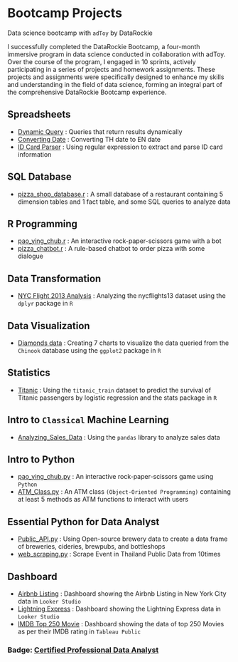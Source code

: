 # Bootcamp Projects

Data science bootcamp with `adToy` by DataRockie

I successfully completed the DataRockie Bootcamp, a four-month immersive program in data science conducted in collaboration with adToy. Over the course of the program, I engaged in 10 sprints, actively participating in a series of projects and homework assignments. These projects and assignments were specifically designed to enhance my skills and understanding in the field of data science, forming an integral part of the comprehensive DataRockie Bootcamp experience.

## **Spreadsheets**
- [Dynamic Query](https://docs.google.com/spreadsheets/d/1MVvlYngBoRJ5wmMfF4sHlZw1uqvsDKQoaTU-9NWalyc/edit#gid=927611170) : Queries that return results dynamically
- [Converting Date](https://docs.google.com/spreadsheets/d/1MVvlYngBoRJ5wmMfF4sHlZw1uqvsDKQoaTU-9NWalyc/edit#gid=1656509133) : Converting TH date to EN date
- [ID Card Parser](https://docs.google.com/spreadsheets/d/1MVvlYngBoRJ5wmMfF4sHlZw1uqvsDKQoaTU-9NWalyc/edit#gid=2014543270) : Using regular expression to extract and parse ID card information

## **SQL Database**
- [pizza_shop_database.r](https://github.com/Jintawee-s/bootcamp_projects/blob/main/SQL%20Database/pizza_shop_database.r) : A small database of a restaurant containing 5 dimension tables and 1 fact table, and some SQL queries to analyze data

## **R Programming**
- [pao_ying_chub.r](https://github.com/Jintawee-s/bootcamp_projects/blob/main/R%20Programming/pao_ying_chub.r) : An interactive rock-paper-scissors game with a bot
- [pizza_chatbot.r](https://github.com/Jintawee-s/bootcamp_projects/blob/main/R%20Programming/pizza_chatbot.r) : A rule-based chatbot to order pizza with some dialogue

## **Data Transformation**
- [NYC Flight 2013 Analysis](https://github.com/Jintawee-s/bootcamp_projects/blob/main/NYC%20Flights%202013%20Analysis.r) : Analyzing the nycflights13 dataset using the `dplyr` package in `R`

## **Data Visualization**
- [Diamonds data](https://github.com/Jintawee-s/bootcamp_projects/blob/main/diamonds%20data-visualization.pdf) : Creating 7 charts to visualize the data queried from the `Chinook` database using the `ggplot2` package in `R`

## **Statistics**
- [Titanic](https://github.com/Jintawee-s/bootcamp_projects/blob/main/Titanic_%20Logistic%20regression.pdf) : Using the `titanic_train` dataset to predict the survival of Titanic passengers by logistic regression and the stats package in `R`

## **Intro to `Classical` Machine Learning**
- [Analyzing_Sales_Data](https://github.com/Jintawee-s/bootcamp_projects/blob/main/Python/Course%20Pandas%20Foundation%20-%20Final%20Project.ipynb) : Using the `pandas` library to analyze sales data

## **Intro to Python**
- [pao_ying_chub.py](https://github.com/Jintawee-s/bootcamp_projects/blob/main/Python/pao_ying_chub.py) : An interactive rock-paper-scissors game using `Python`
- [ATM_Class.py](https://github.com/Jintawee-s/bootcamp_projects/blob/main/Python/ATM_class.py) : An ATM class `(Object-Oriented Programming)` containing at least 5 methods as ATM functions to interact with users

## **Essential Python for Data Analyst**
- [Public_API.py](https://github.com/Jintawee-s/bootcamp_projects/blob/main/Python/Public_API.py) : Using Open-source brewery data to create a data frame of breweries, cideries, brewpubs, and bottleshops
- [web_scraping.py](https://github.com/Jintawee-s/bootcamp_projects/blob/main/Python/web_scraping.py) : Scrape Event in Thailand Public Data from 10times

## **Dashboard**
- [Airbnb Listing](https://lookerstudio.google.com/reporting/d3b6d1b5-cde4-4aac-94a5-cf3c4f9724e3) : Dashboard showing the Airbnb Listing in New York City data in `Looker Studio`
- [Lightning Express](https://lookerstudio.google.com/reporting/9656af7e-7c5b-4e03-9bba-eb5be043b1e8) : Dashboard showing the Lightning Express data in `Looker Studio`
- [IMDB Top 250 Movie](https://public.tableau.com/views/IMDBTop250Movie/IMDBTop250Movies?:language=en-US&:display_count=n&:origin=viz_share_link) : Dashboard showing the data of top 250 Movies as per their IMDB rating in `Tableau Public`

### **Badge:** [Certified Professional Data Analyst](https://badgr.com/public/assertions/dW-wYq_EThSE8bB6uX2s8w)
